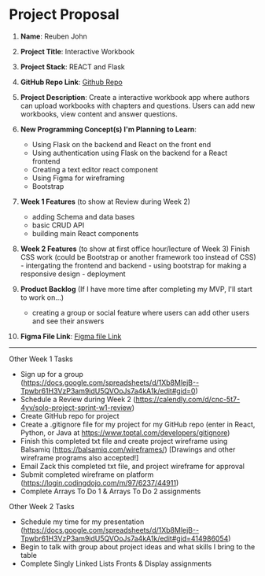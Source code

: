 # Project Proposal

1. **Name**: Reuben John

2. **Project Title**: Interactive Workbook

3. **Project Stack**: REACT and Flask
4. **GitHub Repo Link**: [Github Repo](https://github.com/reubencj/interactive_workbook)

5. **Project Description**: Create a interactive workbook app where authors can upload workbooks with chapters and questions. Users can add new workbooks, view content and answer questions.

6. **New Programming Concept(s) I'm Planning to Learn**:
   - Using Flask on the backend and React on the front end
   - Using authentication using Flask on the backend for a React frontend
   - Creating a text editor react component
   - Using Figma for wireframing
   - Bootstrap
7. **Week 1 Features** (to show at Review during Week 2)

   - adding Schema and data bases
   - basic CRUD API
   - building main React components

8. **Week 2 Features** (to show at first office hour/lecture of Week 3)
   Finish CSS work (could be Bootstrap or another framework too instead of CSS) - intergating the frontend and backend - using bootstrap for making a responsive design - deployment

9. **Product Backlog** (If I have more time after completing my MVP, I'll start to work on...)
   - creating a group or social feature where users can add other users and see their answers
10. **Figma File Link**: [Figma file Link](https://www.figma.com/file/SiwoCYHbJryzo2qqnY8OSl/Interactive-Workbook?node-id=0%3A1)

---

Other Week 1 Tasks

- Sign up for a group (https://docs.google.com/spreadsheets/d/1Xb8MlejB--Tpwbr61H3VzP3am9idU5QVOoJs7a4kA1k/edit#gid=0)
- Schedule a Review during Week 2 (https://calendly.com/d/cnc-5t7-4yv/solo-project-sprint-w1-review)
- Create GitHub repo for project
- Create a .gitignore file for my project for my GitHub repo (enter in React, Python, or Java at https://www.toptal.com/developers/gitignore)
- Finish this completed txt file and create project wireframe using Balsamiq (https://balsamiq.com/wireframes/) [Drawings and other wireframe programs also accepted!]
- Email Zack this completed txt file, and project wireframe for approval
- Submit completed wireframe on platform (https://login.codingdojo.com/m/97/6237/44911)
- Complete Arrays To Do 1 & Arrays To Do 2 assignments

Other Week 2 Tasks

- Schedule my time for my presentation (https://docs.google.com/spreadsheets/d/1Xb8MlejB--Tpwbr61H3VzP3am9idU5QVOoJs7a4kA1k/edit#gid=414986054)
- Begin to talk with group about project ideas and what skills I bring to the table
- Complete Singly Linked Lists Fronts & Display assignments
